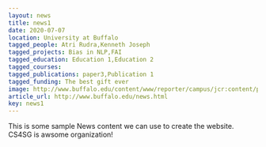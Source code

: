 ```yaml
---
layout: news
title: news1
date: 2020-07-07
location: University at Buffalo
tagged_people: Atri Rudra,Kenneth Joseph
tagged_projects: Bias in NLP,FAI
tagged_education: Education 1,Education 2
tagged_courses: 
tagged_publications: paper3,Publication 1
tagged_funding: The best gift ever
image: http://www.buffalo.edu/content/www/reporter/campus/jcr:content/par/image.img.894.auto.q65.jpg/1594034299222.jpg
article_url: http://www.buffalo.edu/news.html
key: news1
---
```

This is some sample News content we can use to create the website. CS4SG is awsome organization!
